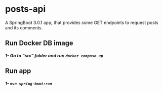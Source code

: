 # posts-api
A SpringBoot 3.0.1 app, that provides some GET endpoints to request posts and its comments. 

## Run Docker DB image

##### 1- Go to "src" folder and run ```docker compose up```

## Run app

##### 1- ```mvn spring-boot:run```

